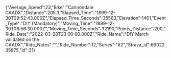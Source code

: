 {"Average_Speed":23,"Bike":"Cannondale CAADX","Distance":205.3,"Elapsed_Time":"1899-12-30T09:52:43.000Z","Elapsed_Time_Seconds":35563,"Elevation":1461,"Event_Type":"DIY (Mandatory)","Moving_Time":"1899-12-30T08:56:30.000Z","Moving_Time_Seconds":32190,"Points_Distance":200,"Ride_Date":"2022-03-28T23:00:00.000Z","Ride_Name":"DIY March validated on the CAADX","Ride_Notes":"","Ride_Number":12,"Series":"#2","Strava_id":6902235875,"id":31}